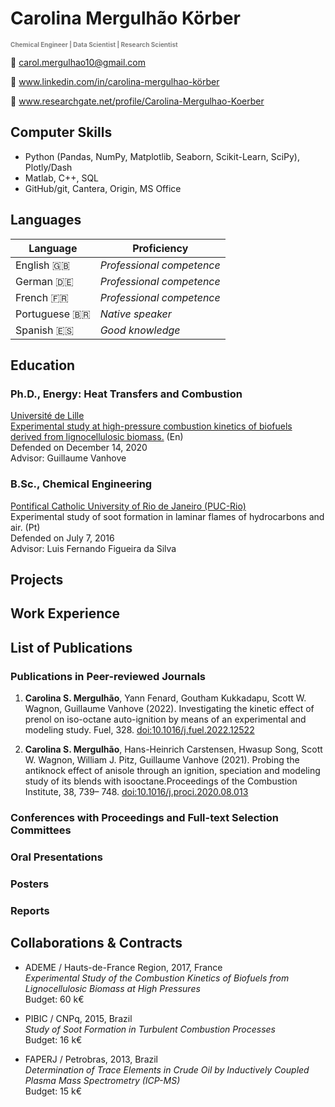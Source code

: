 # Carolina Mergulhão Körber
<span style="font-size: 10px; font-weight: bold; color: gray;">**Chemical Engineer | Data Scientist | Research Scientist**</span>

:e-mail: carol.mergulhao10@gmail.com

:briefcase: www.linkedin.com/in/carolina-mergulhao-körber

:microscope: www.researchgate.net/profile/Carolina-Mergulhao-Koerber

## Computer Skills

- Python (Pandas, NumPy, Matplotlib, Seaborn, Scikit-Learn, SciPy), Plotly/Dash
- Matlab, C++, SQL
- GitHub/git, Cantera, Origin, MS Office

## Languages 

| Language         | Proficiency                |
|------------------|----------------------------|
| English :gb:     | *Professional competence*  |
| German :de:      | *Professional competence*  |
| French :fr:      | *Professional competence*  |
| Portuguese 🇧🇷    | *Native speaker*           |
| Spanish :es:     | *Good knowledge*           |


## Education

### Ph.D., Energy: Heat Transfers and Combustion  
[Université de Lille](https://www.univ-lille.fr)  
[Experimental study at high-pressure combustion kinetics of biofuels derived from lignocellulosic biomass.](https://www.theses.fr/25582274X) (En)
<br>
Defended on December 14, 2020
<br>
Advisor: Guillaume Vanhove
<br>

###  B.Sc., Chemical Engineering  
[Pontifical Catholic University of Rio de Janeiro (PUC-Rio)](http://www.puc-rio.br/english/)  
Experimental study of soot formation in laminar flames of hydrocarbons and air. (Pt)
<br>
Defended on July 7, 2016
<br>
Advisor: Luis Fernando Figueira da Silva


## Projects

## Work Experience

## List of Publications

### Publications in Peer-reviewed Journals
1. **Carolina S. Mergulhão**, Yann Fenard, Goutham Kukkadapu, Scott W. Wagnon, Guillaume Vanhove (2022). Investigating the kinetic effect of prenol on iso-octane auto-ignition by means of an experimental and modeling study. Fuel, 328. [doi:10.1016/j.fuel.2022.12522](https://www.sciencedirect.com/science/article/abs/pii/S0016236122020634?via%3Dihub)

2. **Carolina S. Mergulhão**, Hans-Heinrich Carstensen, Hwasup Song, Scott W. Wagnon, William J. Pitz, Guillaume Vanhove (2021). Probing the antiknock effect of anisole through an ignition, speciation and modeling study of its blends with isooctane.Proceedings of the Combustion Institute, 38, 739– 748. [doi:10.1016/j.proci.2020.08.013](https://www.sciencedirect.com/science/article/abs/pii/S1540748920305976?via%3Dihub)

### Conferences with Proceedings and Full-text Selection Committees 

### Oral Presentations

### Posters

### Reports



## Collaborations & Contracts

- ADEME / Hauts-de-France Region, 2017, France    
  *Experimental Study of the Combustion Kinetics of Biofuels from Lignocellulosic Biomass at High Pressures*  
  Budget: 60 k€


- PIBIC / CNPq, 2015, Brazil  
  *Study of Soot Formation in Turbulent Combustion Processes*  
  Budget: 16 k€
 
- FAPERJ / Petrobras, 2013, Brazil  
  *Determination of Trace Elements in Crude Oil by Inductively Coupled Plasma Mass Spectrometry (ICP-MS)*  
  Budget: 15 k€


